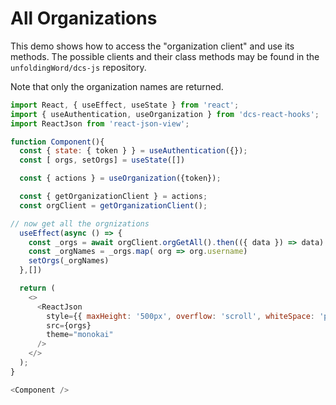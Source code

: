 # All Organizations

This demo shows how to access the "organization client" and use its
methods. The possible clients and their class methods may be found
in the `unfoldingWord/dcs-js` repository.

Note that only the organization names are returned.

```js
import React, { useEffect, useState } from 'react';
import { useAuthentication, useOrganization } from 'dcs-react-hooks';
import ReactJson from 'react-json-view';

function Component(){
  const { state: { token } } = useAuthentication({});
  const [ orgs, setOrgs] = useState([])

  const { actions } = useOrganization({token});

  const { getOrganizationClient } = actions;
  const orgClient = getOrganizationClient();

// now get all the orgnizations
  useEffect(async () => {
    const _orgs = await orgClient.orgGetAll().then(({ data }) => data)
    const _orgNames = _orgs.map( org => org.username)
    setOrgs(_orgNames)
  },[])

  return (
    <>
      <ReactJson
        style={{ maxHeight: '500px', overflow: 'scroll', whiteSpace: 'pre' }}
        src={orgs}
        theme="monokai"
      />
    </>
  );
}

<Component />
```

